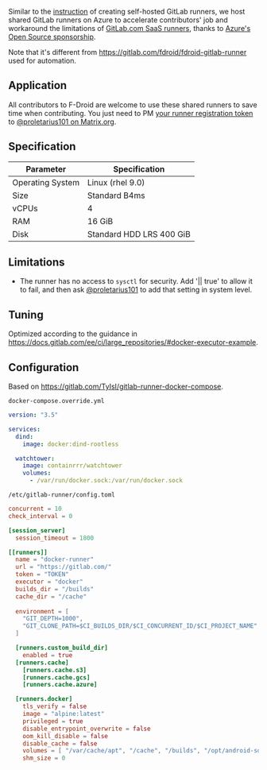 Similar to the [instruction](<https://gitlab.com/fdroid/wiki/-/wikis/Continuous-Integration-(CI)/Running-self-hosted-GitLab-CI-Runner>) of creating self-hosted GitLab runners, we host shared GitLab runners on Azure to accelerate contributors' job and workaround the limitations of [GitLab.com SaaS runners](https://docs.gitlab.com/ee/ci/runners/), thanks to [Azure's Open Source sponsorship](https://gitlab.com/fdroid/admin/-/issues/296).

Note that it's different from https://gitlab.com/fdroid/fdroid-gitlab-runner used for automation.

## Application

All contributors to F-Droid are welcome to use these shared runners to save time when contributing. You just need to PM [your runner registration token](https://docs.gitlab.com/runner/register/#requirements) to [@proletarius101 on Matrix.org](https://matrix.to/#/@proletarius101:matrix.org).

## Specification

| Parameter        | Specification            |
| ---------------- | ------------------------ |
| Operating System | Linux (rhel 9.0)         |
| Size             | Standard B4ms            |
| vCPUs            | 4                        |
| RAM              | 16 GiB                   |
| Disk             | Standard HDD LRS 400 GiB |

## Limitations

- The runner has no access to `sysctl` for security. Add '|| true' to allow it to fail, and then ask [@proletarius101](https://matrix.to/#/@proletarius101:matrix.org) to add that setting in system level.

## Tuning

Optimized according to the guidance in https://docs.gitlab.com/ee/ci/large_repositories/#docker-executor-example.

## Configuration

Based on https://gitlab.com/TyIsI/gitlab-runner-docker-compose.

`docker-compose.override.yml`

```yaml
version: "3.5"

services:
  dind:
    image: docker:dind-rootless

  watchtower:
    image: containrrr/watchtower
    volumes:
      - /var/run/docker.sock:/var/run/docker.sock
```

`/etc/gitlab-runner/config.toml`

```toml
concurrent = 10
check_interval = 0

[session_server]
  session_timeout = 1800

[[runners]]
  name = "docker-runner"
  url = "https://gitlab.com/"
  token = "TOKEN"
  executor = "docker"
  builds_dir = "/builds"
  cache_dir = "/cache"
  
  environment = [
    "GIT_DEPTH=1000",
    "GIT_CLONE_PATH=$CI_BUILDS_DIR/$CI_CONCURRENT_ID/$CI_PROJECT_NAME"
  ]

  [runners.custom_build_dir]
    enabled = true
  [runners.cache]
    [runners.cache.s3]
    [runners.cache.gcs]
    [runners.cache.azure]

  [runners.docker]
    tls_verify = false
    image = "alpine:latest"
    privileged = true
    disable_entrypoint_overwrite = false
    oom_kill_disable = false
    disable_cache = false
    volumes = [ "/var/cache/apt", "/cache", "/builds", "/opt/android-sdk" ]
    shm_size = 0
```